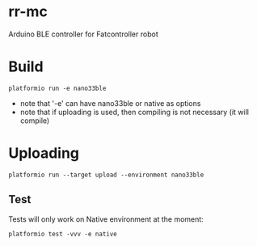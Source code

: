 # rr-mc
Arduino BLE controller for Fatcontroller robot

# Build

```
platformio run -e nano33ble
```

* note that '-e' can have nano33ble or native as options
* note that if uploading is used, then compiling is not necessary (it will compile)

# Uploading

```
platformio run --target upload --environment nano33ble
```

## Test

Tests will only work on Native environment at the moment:

```
platformio test -vvv -e native
```